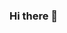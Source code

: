 ### Hi there 👋

<!--
**jekkyll76/jekkyll76** is a ✨ _special_ ✨ repository because its `README.md` (this file) appears on your GitHub profile.

Here are some ideas to get you started:

- 🔭 I’m currently working on my digital audio workstation app I
- 🌱 I’m currently learning ...JavaScript Python
- 👯 I’m looking to collaborate on ...
- 🤔 I’m looking for help with ...
- 💬 Ask me about ..Anything
- 📫 How to reach me: .jekkyll76@gmail.com.
- 😄 Pronouns: ...
- ⚡ Fun fact: ...
-->
